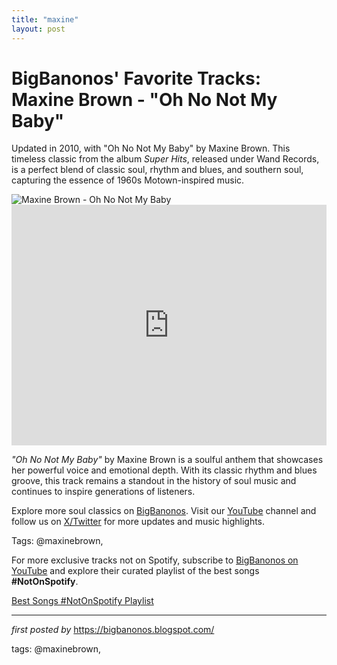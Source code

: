 ```yaml
---
title: "maxine"
layout: post
---
```

<!-- Post Title -->
<h1 >BigBanonos' Favorite Tracks: Maxine Brown - "Oh No Not My Baby"</h1> <!-- Introductory Text -->
<p >Updated in 2010, with "Oh No Not My Baby" by Maxine Brown. This timeless classic from the album <em>Super Hits</em>, released under Wand Records, is a perfect blend of classic soul, rhythm and blues, and southern soul, capturing the essence of 1960s Motown-inspired music.</p> <!-- Featured Image -->
<div > <img src="https://m.media-amazon.com/images/I/41TSRCKB07L._UF1000,1000_QL80_.jpg" alt="Maxine Brown - Oh No Not My Baby" />
</div> <!-- YouTube Video Embed -->
<div > <iframe width="100%" height="385" src="https://www.youtube.com/embed/atIHwVrz05Q" title="Oh No Not My Baby" frameborder="0" allow="accelerometer; autoplay; clipboard-write; encrypted-media; gyroscope; picture-in-picture; web-share" referrerpolicy="strict-origin-when-cross-origin" allowfullscreen></iframe>
</div> <!-- Song Information -->
<div > <p><em>"Oh No Not My Baby"</em> by Maxine Brown is a soulful anthem that showcases her powerful voice and emotional depth. With its classic rhythm and blues groove, this track remains a standout in the history of soul music and continues to inspire generations of listeners.</p>
</div> <!-- Footer Links -->
<div > <p>Explore more soul classics on <a href="https://bigbanonos.blogspot.com/" target="_blank">BigBanonos</a>. Visit our <a href="https://www.youtube.com/@BigBanonos" target="_blank">YouTube</a> channel and follow us on <a href="https://x.com/bigbanonos" target="_blank">X/Twitter</a> for more updates and music highlights.</p>
</div> <!-- Tags -->
<p >Tags: @maxinebrown,</p>


<!--Subscribe and Playlist Links-->
<div>
    <p>For more exclusive tracks not on Spotify, subscribe to <a href="https://www.youtube.com/@BigBanonos" target="_blank">BigBanonos on YouTube</a> and explore their curated playlist of the best songs <strong>#NotOnSpotify</strong>.</p>
    <p><a href="https://www.youtube.com/playlist?list=PLtuNtuTatqI0kFahUCbtbfenC_ET5O_tr" target="_blank">Best Songs #NotOnSpotify Playlist<br /></a></p></div>

<hr />

<p><em>first posted by</em> <a href="https://bigbanonos.blogspot.com/" rel="noopener" target="_new">https://bigbanonos.blogspot.com/</a></p>

<p>tags: @maxinebrown,</p>
